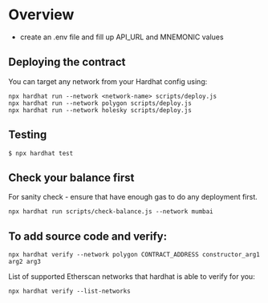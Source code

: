 # Overview
- create an .env file and fill up API_URL and MNEMONIC values

## Deploying the contract

You can target any network from your Hardhat config using:

```
npx hardhat run --network <network-name> scripts/deploy.js
npx hardhat run --network polygon scripts/deploy.js
npx hardhat run --network holesky scripts/deploy.js
```

## Testing
```
$ npx hardhat test
```

## Check your balance first 
For sanity check - ensure that have enough gas to do any deployment first.

```
npx hardhat run scripts/check-balance.js --network mumbai 
```

## To add source code and verify:

```
npx hardhat verify --network polygon CONTRACT_ADDRESS constructor_arg1 arg2 arg3
```

List of supported Etherscan networks that hardhat is able to verify for you:
```
npx hardhat verify --list-networks
```